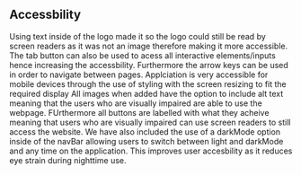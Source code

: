 ## Accessbility
Using text inside of the logo made it so the logo could still be read by screen readers as it was not an image therefore making it more accessible.
The tab button can also be used to acess all interactive elements/inputs hence increasing the accessbility.
Furthermore the arrow keys can be used in order to navigate between pages.
Applciation is very accessible for mobile devices through the use of styling with the screen resizing to fit the required display
All images when added have the option to include alt text meaning that the users who are visually impaired are able to use the webpage.
FUrthermore all buttons are labelled with what they acheive meaning that users who are visually impaired can use screen readers to still access the website.
We have also included the use of a darkMode option inside of the navBar allowing users to switch between light and darkMode and any time on the application. This improves user accesbility as it reduces eye strain during nighttime use.

